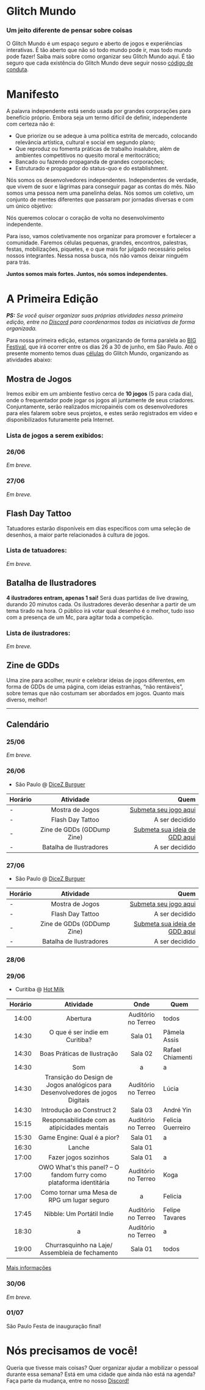 # Glitch Mundo
### Um jeito diferente de pensar sobre coisas

O Glitch Mundo é um espaço seguro e aberto de jogos e experiências interativas. É tão aberto que não só todo mundo pode ir, mas todo mundo pode fazer! Saiba mais sobre como organizar seu Glitch Mundo aqui. É tão seguro que cada existência do Glitch Mundo deve seguir nosso [código de conduta](https://github.com/GlitchMundo/main/wiki/c%C3%B3digo-de-conduta).

# Manifesto

A palavra independente está sendo usada por grandes corporações para benefício próprio. Embora seja um termo difícil de definir, independente com certeza não é:

- Que priorize ou se adeque à uma política estrita de mercado, colocando relevância artística, cultural e social em segundo plano;
- Que reproduz ou fomenta práticas de trabalho insalubre, além de ambientes competitivos no quesito moral e meritocrático;
- Bancado ou fazendo propaganda de grandes corporações;
- Estruturado e propagador do status-quo e do establishment. 

Nós somos os desenvolvedores independentes. Independentes de verdade, que vivem de suor e lágrimas para conseguir pagar as contas do mês. Não somos uma pessoa nem uma panelinha delas. Nós somos um coletivo, um conjunto de mentes diferentes que passaram por jornadas diversas e com um único objetivo:

Nós queremos colocar o coração de volta no desenvolvimento independente. 

Para isso, vamos coletivamente nos organizar para promover e fortalecer a comunidade. Faremos células pequenas, grandes, encontros, palestras, festas, mobilizações, piquetes, e o que mais for julgado necessário pelos nossos integrantes. Nessa nossa busca, nós não vamos deixar ninguém para trás.

**Juntos somos mais fortes. Juntos, nós somos independentes.**

# A Primeira Edição

_**PS:** Se você quiser organizar suas próprias atividades nessa primeira edição, entre no [Discord](https://discord.gg/JMj4JYQ) para coordenarmos todas as iniciativas de forma organizada._

Para nossa primeira edição, estamos organizando de forma paralela ao [BIG Festival](http://www.bigfestival.com.br), que irá ocorrer entre os dias 26 a 30 de junho, em São Paulo. Até o presente momento temos duas [células](https://github.com/GlitchMundo/main/wiki/c%C3%A9lula) do Glitch Mundo, organizando as atividades abaixo:
## Mostra de Jogos
Iremos exibir em um ambiente festivo cerca de **10 jogos** (5 para cada dia), onde o frequentador pode jogar os jogos ali juntamente de seus criadores. Conjuntamente, serão realizados micropainéis com os desenvolvedores para eles falarem sobre seus projetos, e estes serão registrados em vídeo e disponibilizados futuramente pela Internet.
### Lista de jogos a serem exibidos:
### 26/06
_Em breve._
### 27/06
_Em breve._
## Flash Day Tattoo
Tatuadores estarão disponíveis em dias específicos com uma seleção de desenhos, a maior parte relacionados à cultura de jogos.
### Lista de tatuadores:
_Em breve._
## Batalha de Ilustradores
**4 ilustradores entram, apenas 1 sai!** Será duas partidas de live drawing, durando 20 minutos cada. Os ilustradores deverão desenhar a partir de um tema tirado na hora. O público irá votar qual desenho é o melhor, tudo isso com a presença de um Mc, para agitar toda a competição.
### Lista de ilustradores:
_Em breve._
## Zine de GDDs
Uma zine para acolher, reunir e celebrar ideias de jogos diferentes, em forma de GDDs de uma página, com ideias estranhas, “não rentáveis”, sobre temas que não costumam ser abordados em jogos. Quanto mais diverso, melhor!
***
## Calendário
### 25/06
_Em breve._

### 26/06
- São Paulo @ [DiceZ Burguer](https://www.google.com.br/maps/place/DiceZ/@-23.54563,-46.69093,15z/data=!4m5!3m4!1s0x0:0xc49edb3ead2ae602!8m2!3d-23.54563!4d-46.69093) 

| Horário       | Atividade     | Quem  |
| ------------- |:-------------:| -----:|
|     -     | Mostra de Jogos | [Submeta seu jogo aqui](https://goo.gl/forms/jwT6ax8AOUeXRxP43) |
|     -     | Flash Day Tattoo      |   A ser decidido    |
|     -     | Zine de GDDs (GDDump Zine)      |     [Submeta sua ideia de GDD aqui](https://goo.gl/forms/383TDttwL4hlAZty1)    |
|     -     | Batalha de Ilustradores      |     A ser decidido    |

### 27/06
- São Paulo @ [DiceZ Burguer](https://www.google.com.br/maps/place/DiceZ/@-23.54563,-46.69093,15z/data=!4m5!3m4!1s0x0:0xc49edb3ead2ae602!8m2!3d-23.54563!4d-46.69093) 

| Horário       | Atividade     | Quem  |
| ------------- |:-------------:| -----:|
|     -     | Mostra de Jogos | [Submeta seu jogo aqui](https://goo.gl/forms/jwT6ax8AOUeXRxP43) |
|     -     | Flash Day Tattoo      |   A ser decidido     |
|     -     | Zine de GDDs (GDDump Zine)      |     [Submeta sua ideia de GDD aqui](https://goo.gl/forms/383TDttwL4hlAZty1)     |
|     -     | Batalha de Ilustradores      |     A ser decidido    |

### 28/06	

### 29/06
- Curitiba @ [Hot Milk](https://www.google.com.br/maps/place/HOTMILK/@-25.4518674,-49.2538922,15z/data=!4m2!3m1!1s0x0:0x280bed912bc03c41?sa=X&ved=0ahUKEwjbw7n8rv7aAhUEGJAKHTjWBrQQ_BIItgEwEQ) 

| Horário       | Atividade     |    Onde   | Quem  |
| ------------: |:-------------:| :--------:|-------|
|14:00|	Abertura |	Auditório no Terreo	| todos  |
|14:30|	O que é ser indie em Curitiba?	| Sala 01	| Pâmela Assis|
|14:30|	Boas Práticas de Ilustração	| Sala 02	| Rafael Chiamenti|
|14:30|	Som		| a | a |
|14:30|	Transição do Design de Jogos analógicos para Desenvolvedores de jogos Digitais |	Auditório no Terreo |	Lúcia|
|14:30|	Introdução ao Construct 2	| Sala 03	| André Yin|
|15:15|	Responsabilidade com as atipicidades mentais |	Auditório no Terreo	| Felicia Guerreiro|
|15:30|	Game Engine: Qual é a pior?	| Sala 01	| a| 
|16:30|	Lanche		|Sala 01	|| todos | 
|17:00|	Fazer jogos sozinhos |	Sala 01	| a| 
|17:00|	OWO What's this panel? – O fandom furry como plataforma identitária	| Auditório no Terreo	| Koga|
|17:00|	Como tornar uma Mesa de RPG um lugar seguro | a |		Felicia|
|17:45|	Nibble: Um Portátil Indie |	Auditório no Terreo |	Felipe Tavares|
|18:30|	a | 	Auditório no Terreo	| a| 
|19:00|	Churrasquinho na Laje/ Assembleia de fechamento |	Sala 01	| todos |

[Mais informações](http://glitchmundo.github.io/glitch-tyba)

### 30/06
_Em breve._

### 01/07
São Paulo
Festa de inauguração final!

# Nós precisamos de você!
Queria que tivesse mais coisas? Quer organizar ajudar a mobilizar o pessoal durante essa semana? Está em uma cidade que ainda não está na agenda? Faça parte da mudança, entre no nosso [Discord!](https://discord.gg/JMj4JYQ)
